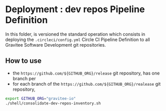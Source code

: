 # Deployment : dev repos Pipeline Definition

In this folder, is versioned the standard operation which consists in
deploying the `.circleci/config.yml` Circle CI Pipeline Definition to all
Gravitee Software Development git repositories.


## How to use



  * the `https://github.com/${GITHUB_ORG}/release` git repository, has one branch per
  * for each branch of the `https://github.com/${GITHUB_ORG}/realease` git repository,


```bash
export GITHUB_ORG="gravitee-io"
./shell/consolidate-dev-repos-inventory.sh

```

<!--
## ANNEX A. SemVer and Product management

* In the `https://github.com/${GITHUB_ORG}` Github Organization, your organization develops a product.
* This product is released using the [semver](https://semver.org/) industry standard, therefore :
  * each of its releases is numbered with three integers, `MAJOR_VERSION`,`MINOR_VERSION`, `PATCH_VERSION`, respectively called major, minor, and patch version numbers.
  * And every release of your product has one version number, `${MAJOR_VERSION}.${MINOR_VERSION}.${PATCH_VERSION}`, made of those three integers.
* At a given point in time, among all versions of your product, which have ever been released :
  * all are of the form `${MAJOR_VERSION}.${MINOR_VERSION}.${PATCH_VERSION}`
  * you can "classify" thsoe versions, into sets of versions : two versions, are in the same set, if they have the same  `${MAJOR_VERSION}`, and the same `${MINOR_VERSION}`.
  * using this classification, some "sets of versions", are said to have reached "End of Life", and the others, aresaid to be "supported versions."
    * a set of versions of your product, has reached "End of Life" : means that given two fixed `MAJOR_VERSION`, and `MINOR_VERSION`, for example `MAJOR_VERSION=4`, and `MINOR_VERSION=7`, your team will not ever, in the futre, release any new version, numbered `4.7.${PATCH_VERSION}`.
    * a set of versions of your product, is said to be "supported" :  means that given two fixed `MAJOR_VERSION`, and `MINOR_VERSION`, for example `MAJOR_VERSION=6`, and `MINOR_VERSION=3`, your team will release new versions, numbered `6.3.${PATCH_VERSION}`, for example, to fix a bug, or fix a security vulnerability.
* I did not here exeplained everything one can explain, about "how people releasing a software product, work with version numbers, when they use the [semver](https://semver.org/) industry standard, but my point is :
  * that you classify those versions numbers, out of "grouping" version numbers, into sets of releases
  * and everyday only care about _some_, of those sets of releases, not _all_ of them.
-->
